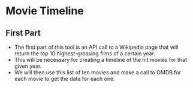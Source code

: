 # Movie Timeline

## First Part
 - The first part of this tool is an API call to a Wikipedia page that will return the top 10 highest-grossing films of a certain year. 
 - This will be necessary for creating a timeline of the hit movies for that given year. 
 - We will then use this list of ten movies and make a call to OMDB for each movie to get the data for each one.